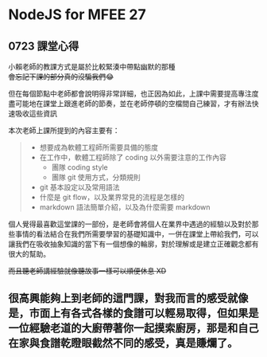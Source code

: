 # NodeJS for MFEE 27


## 0723 課堂心得

小賴老師的教課方式是屬於比較緊湊中帶點幽默的那種<br>
~~會忘記下課的部分真的沒騙我們~~:joy:

但在每個節點中老師都會說明得非常詳細，也正因為如此，上課中需要提高專注度盡可能地在課堂上跟進老師的節奏，並在老師停頓的空檔間自己練習，才有辦法快速吸收這些資訊

本次老師上課所提到的內容主要有：
>- 想要成為軟體工程師所需要具備的態度
>- 在工作中，軟體工程師除了 coding 以外需要注意的工作內容
>   - 團隊 coding style 
>   - 團隊 git 使用方式，分類規則
>- git 基本設定以及常用語法
>- 什麼是 git flow，以及業界常見的流程是怎樣的
>- markdown 語法簡單介紹，以及為什麼需要 markdown

個人覺得最喜歡這堂課的一部份，是老師會將個人在業界中遇過的經驗以及對於那些事情的看法結合在我們所需要學習的基礎知識中，一併在課堂上帶給我們，可以讓我們在吸收抽象知識的當下有一個想像的輪廓，對於理解或是建立正確觀念都有很大的幫助。

~~而且聽老師講經驗就像聽故事一樣可以順便休息 XD~~

很高興能夠上到老師的這門課，對我而言的感受就像是，市面上有各式各樣的食譜可以輕易取得，但如果是一位經驗老道的大廚帶著你一起摸索廚房，那是和自己在家與食譜乾瞪眼截然不同的感受，真是賺爛了。
---